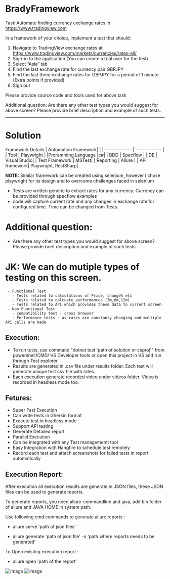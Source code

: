 # BradyFramework

Task
Automate finding currency exchange rates in https://www.tradingview.com 

In a framework of your choice, implement a test that should:
1) Navigate to TradingView exchange rates at https://www.tradingview.com/markets/currencies/rates-all/
2) Sign-in to the application (You can create a trial user for the test)
3) Select “Asia” tab
4) Find the last exchange rate for currency pair GBPJPY 
5) Find the last three exchange rates for GBPJPY for a period of 1 minute (Extra points if provided)
6) Sign out

Please provide source code and tools used for above task

Additional question:
Are there any other test types you would suggest for above screen? Please provide brief description and example of such tests.

---
# Solution

Framework Details
| Automation Framework| |
| ------------- | ------------- |
| Tool  | Playwright |
|Proramming Language |c#|
| BDD  | Specflow  |
|IDE | Visual Studio|
| Test Framework | MSTest|
| Reporting | Allure |
| API framework| Playwright, RestSharp|

**NOTE:** Similar framework can be created using selenium, however I chose playwright for its design and to overcome challenges faced in selenium

- Tests are written generic to extract rates for any currency. Currency can be provided through specflow examples
- code will capture current rate and any changes in exchange rate for configured time. Time can be changed from Tests.

# Additional question:
- Are there any other test types you would suggest for above screen? Please provide brief description and example of such tests.
# JK: We can do mutiple types of testing on this screen.
     - Functional Test
       - Tests related to calculations of Price, change% etc
       - Tests related to calcuate performances (3m,6m,12m)
       - Tests related to API which provides these data to current screen
     - Non Functional Test
       - compatibility test - cross browser
       - Performance tests - as rates are constanly changing and multiple API calls are made
 

## Execution:
- To run tests, use command "dotnet test 'path of solution or csproj'" from powershell/CMD/ VS Developer tools or open this project in VS and run through Test explorer
- Results are generated in .csv file under results folder. Each test will generate unique test csv file with rates.
- Each execution generate recorded video under videos folder. Video is recorded in headless mode too.


## Fetures:
- Super Fast Execution
- Can write tests in Gherkin format
- Execute test in headless mode
- Support API testing
- Generate Detailed report
- Parallel Execution
- Can be integrated with any Test managememt tool
- Easy Integration with Hangfire to schedule test remotely 
- Record each test and attach screenshots for failed tests in report automatically

## Execution Report:
After execution all execution results are generate in JSON files, these JSON files can be used to generate reports.

To generate reports, you need allure-commandline and java, add bin folder of allure and JAVA HOME in system path. 

Use following cmd commands to generate allure reports :

 - allure serve 'path of json files'
 
 - allure generate 'path of json file' -o 'path where reports needs to be generated'
 
 
 To Open existing execution report :
 
- allure open 'path of the report'

![image](https://user-images.githubusercontent.com/37189965/208331148-7b444e3c-467a-43fb-a831-7c69a8068eb2.png)
![image](https://user-images.githubusercontent.com/37189965/208331240-628fd985-7f4a-4c69-ae1c-07d265c819aa.png)
